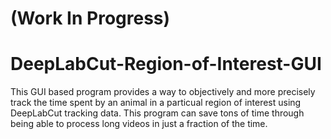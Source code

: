 # (Work In Progress)


# DeepLabCut-Region-of-Interest-GUI

This GUI based program provides a way to objectively and more precisely track the time spent by an animal in a particual region of interest using DeepLabCut tracking data. This program can save tons of time through being able to process long videos in just a fraction of the time. 

## 

